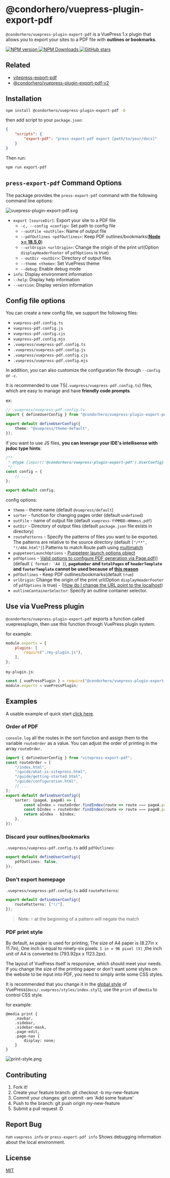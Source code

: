 # @condorhero/vuepress-plugin-export-pdf

`@condorhero/vuepress-plugin-export-pdf` is a VuePress 1.x plugin that allows you to export your sites to a PDF file with **outlines or bookmarks**.

<p align="left">
	<a href="https://www.npmjs.com/package/@condorhero/vuepress-plugin-export-pdf" target="__blank">
		<img src="https://img.shields.io/npm/v/@condorhero/vuepress-plugin-export-pdf.svg?color=a1b858" alt="NPM version">
	</a>
	<a href="https://www.npmjs.com/package/@condorhero/vuepress-plugin-export-pdf" target="__blank">
		<img alt="NPM Downloads" src="https://img.shields.io/npm/dm/@condorhero/vuepress-plugin-export-pdf.svg?color=50a36f">
	</a>
	<a href="https://github.com/condorheroblog/vuepress-plugin-export-pdf" target="__blank">
		<img alt="GitHub stars" src="https://img.shields.io/github/stars/condorheroblog/vuepress-plugin-export-pdf?style=social">
	</a>
</p>

## Related

- [vitepress-export-pdf](https://github.com/condorheroblog/vitepress-export-pdf)
- [@condorhero/vuepress-plugin-export-pdf-v2](https://github.com/condorheroblog/vuepress-plugin-export-pdf/blob/main/packages/vuepress-plugin-export-pdf-v2/README.md)

## Installation

```sh
npm install @condorhero/vuepress-plugin-export-pdf -D
```
then add script to your `package.json`:

```json
{
	"scripts": {
		"export-pdf": "press-export-pdf export [path/to/your/docs]"
	}
}
```

Then run:

```sh
npm run export-pdf
```

## `press-export-pdf` Command Options

The package provides the `press-export-pdf` command with the following command line options:

![vuepress-plugin-export-pdf.svg](./assets/vuepress-plugin-export-pdf.svg)

- `export [sourceDir]`: Export your site to a PDF file
	- `-c, --config <config>`: Set path to config file
	- `--outFile <outFile>`: Name of output file
	- `--pdfOutlines <pdfOutlines>`: Keep PDF outlines/bookmarks([**Node >= 18.5.0**](https://github.com/condorheroblog/vuepress-plugin-export-pdf/tree/v3.0.1/packages/vuepress-plugin-export-pdf-v1#qa))
	- `--urlOrigin <urlOrigin>`: Change the origin of the print url(Option `displayHeaderFooter` of `pdfOptions` is true)
	- `--outDir <outDir>`: Directory of output files
	- `--theme <theme>`: Set VuePress theme
	- `--debug`: Enable debug mode
- `info`: Display environment information
- `--help`: Display help information
- `--version`: Display version information

## Config file options

You can create a new config file, we support the following files:

- `vuepress-pdf.config.ts`
- `vuepress-pdf.config.js`
- `vuepress-pdf.config.cjs`
- `vuepress-pdf.config.mjs`
- `.vuepress/vuepress-pdf.config.ts`
- `.vuepress/vuepress-pdf.config.js`
- `.vuepress/vuepress-pdf.config.cjs`
- `.vuepress/vuepress-pdf.config.mjs`

In addition, you can also customize the configuration file through `--config` or `-c`.

It is recommended to use TS(`.vuepress/vuepress-pdf.config.ts`) files, which are easy to manage and have **friendly code prompts**.

ex:

```ts
// .vuepress/vuepress-pdf.config.ts
import { defineUserConfig } from "@condorhero/vuepress-plugin-export-pdf";

export default defineUserConfig({
	theme: "@vuepress/theme-default",
});
```
if you want to use JS files, **you can leverage your IDE's intellisense with jsdoc type hints**:

```js
/**
 * @type {import('@condorhero/vuepress-plugin-export-pdf').UserConfig}
 */
const config = {
	// ...
};

export default config;
```

config options:

- `theme` - theme name (default `@vuepress/default`)
- `sorter` - function for changing pages order (default `undefined`)
- `outFile` - name of output file (default `vuepress-YYMMDD-HHmmss.pdf`)
- `outDir` - Directory of output files (default `package.json` file exists in directory)
- `routePatterns` - Specify the patterns of files you want to be exported. The patterns are relative to the source directory (default `["/**", "!/404.html"]`).Patterns to match Route path using [multimatch](https://github.com/sindresorhus/multimatch)
- `puppeteerLaunchOptions` - [Puppeteer launch options object](https://github.com/puppeteer/puppeteer/blob/main/docs/api/puppeteer.puppeteerlaunchoptions.md)
- `pdfOptions` - [Valid options to configure PDF generation via Page.pdf()](https://github.com/puppeteer/puppeteer/blob/main/docs/api/puppeteer.pdfoptions.md) (default `{ format: 'A4 }`), **`pageNumber` and `totalPages` of `headerTemplate` and `footerTemplate` cannot be used because of [this reason](https://github.com/condorheroblog/vitepress-export-pdf/issues/5)**
- `pdfOutlines` - Keep PDF outlines/bookmarks(default `true`)
- `urlOrigin`: Change the origin of the print url(Option `displayHeaderFooter` of `pdfOptions` is true) - ([How do I change the URL point to the localhost](https://github.com/condorheroblog/vuepress-plugin-export-pdf/issues/5))
- `outlineContainerSelector`: Specify an outline container selector.

## Use via VuePress plugin

`@condorhero/vuepress-plugin-export-pdf` exports a function called vuepressplugin, then use this function through VuePress plugin system.

for example:

```js
module.exports = {
	plugins: [
		require("./my-plugin.js"),
	],
};
```

`my-plugin.js`:

```js
const { vuePressPlugin } = require("@condorhero/vuepress-plugin-export-pdf");
module.exports = vuePressPlugin;
```

## Examples

A usable example of quick start [click here](./example/vue-press/).

### Order of PDF

`console.log` all the routes in the sort function and assign them to the variable `routeOrder` as a value. You can adjust the order of printing in the array `routeOrder`.

```ts
import { defineUserConfig } from "vitepress-export-pdf";
const routeOrder = [
	"/index.html",
	"/guide/what-is-vitepress.html",
	"/guide/getting-started.html",
	"/guide/configuration.html",
	// ...
];
export default defineUserConfig({
	sorter: (pageA, pageB) => {
		const aIndex = routeOrder.findIndex(route => route === pageA.path);
		const bIndex = routeOrder.findIndex(route => route === pageB.path);
		return aIndex - bIndex;
	},
});
```

### Discard your outlines/bookmarks

`.vuepress/vuepress-pdf.config.ts` add `pdfOutlines`:

```ts
export default defineUserConfig({
	pdfOutlines: false,
});
```

### Don't export homepage

`.vuepress/vuepress-pdf.config.ts` add `routePatterns`:

```ts
export default defineUserConfig({
	routePatterns: ["!/"],
});
```

> Note: `!` at the beginning of a pattern will negate the match

### PDF print style

By default, `A4` paper is used for printing, The size of A4 paper is (8.27in x 11.7in), One inch is equal to ninety-six pixels: `1 in = 96 pixel (X)` ,the inch unit of A4 is converted to (793.92px x 1123.2px).

The layout of VuePress itself is responsive, which should meet your needs. If you change the size of the printing paper or don't want some styles on the website to be input into PDF, you need to simply write some CSS styles.

It is recommended that you change it in the [global style](https://vuepress.vuejs.org/guide/directory-structure.html#default-page-routing) of VuePress(`docs/.vuepress/styles/index.styl`), use the `print` of `@media` to control CSS style.

for example:

```styl
@media print {
	.navbar,
	.sidebar,
	.sidebar-mask,
	.page-edit,
	.page-nav {
		display: none;
	}
}
```

![print-style.png](./assets/print-style.png)

## Contributing

1. Fork it!
2. Create your feature branch: git checkout -b my-new-feature
3. Commit your changes: git commit -am 'Add some feature'
4. Push to the branch: git push origin my-new-feature
5. Submit a pull request :D

## Report Bug

run `vuepress info` or `press-export-pdf info` Shows debugging information about the local environment.

## License

[MIT](https://github.com/condorheroblog/vuepress-plugin-export-pdf/blob/main/LICENSE)
